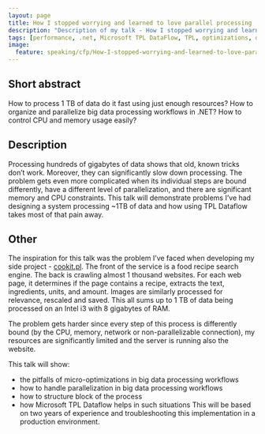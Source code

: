 ```yaml
---
layout: page
title: How I stopped worrying and learned to love parallel processing
description: "Description of my talk - How I stopped worrying and learned to love parallel processing"
tags: [performance, .net, Microsoft TPL DataFlow, TPL, optimizations, data processing, parallelism]
image:
  feature: speaking/cfp/How-I-stopped-worrying-and-learned-to-love-parallel-processing/logo.jpg
---
```


## Short abstract

How to process 1 TB of data do it fast using just enough resources? How to organize and parallelize big data processing workflows in .NET? How to control CPU and memory usage easily?

## Description

Processing hundreds of gigabytes of data shows that old, known tricks don’t work. Moreover, they can significantly slow down processing. The problem gets even more complicated when its individual steps are bound differently, have a different level of parallelization, and there are significant memory and CPU constraints. This talk will demonstrate problems I’ve had designing a system processing ~1TB of data and how using TPL Dataflow takes most of that pain away.

## Other

The inspiration for this talk was the problem I’ve faced when developing my side project - [cookit.pl](http://cookit.pl). The front of the service is a food recipe search engine. The back is crawling almost 1 thousand websites. For each web page, it determines if the page contains a recipe, extracts the text, ingredients, units, and amount. Images are similarly processed for relevance, rescaled and saved. This all sums up to 1 TB of data being processed on an Intel i3 with 8 gigabytes of RAM.

The problem gets harder since every step of this process is differently bound (by the CPU, memory, network or non-parallelizable connection), my resources are significantly limited and the server is running also the website.

This talk will show:

- the pitfalls of micro-optimizations in big data processing workflows
- how to handle parallelization in big data processing workflows
- how to structure block of the process
- how Microsoft TPL Dataflow helps in such situations
This will be based on two years of experience and troubleshooting this implementation in a production environment.